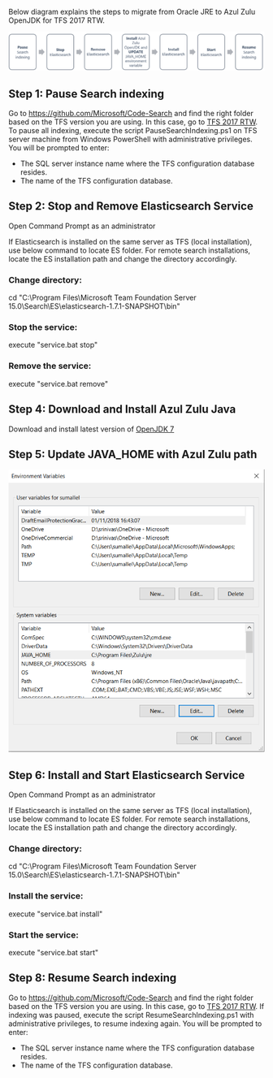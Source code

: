 Below diagram explains the steps to migrate from Oracle JRE to Azul Zulu OpenJDK for TFS 2017 RTW.

![Java Migration flow](flow2.png)

## Step 1: Pause Search indexing
Go to https://github.com/Microsoft/Code-Search and find the right folder based on the TFS version you are using. In this case, go to [TFS 2017 RTW](../TFS_2017RTW). To pause all indexing, execute the script PauseSearchIndexing.ps1 on TFS server machine from Windows PowerShell with administrative privileges. You will be prompted to enter:

* The SQL server instance name where the TFS configuration database resides.
* The name of the TFS configuration database.

## Step 2: Stop and Remove Elasticsearch Service
Open Command Prompt as an administrator 

If Elasticsearch is installed on the same server as TFS (local installation), use below command to locate ES folder. For remote search installations, locate the ES installation path and change the directory accordingly.
### Change directory: 
cd "C:\Program Files\Microsoft Team Foundation Server 15.0\Search\ES\elasticsearch-1.7.1-SNAPSHOT\bin"
### Stop the service:
execute "service.bat stop"

### Remove the service:
execute "service.bat remove"

## Step 4: Download and Install Azul Zulu Java 
Download and install latest version of [OpenJDK 7](https://www.azul.com/downloads/zulu-community/?&version=java-7-lts&os=windows&os-details=Windows&architecture=x86-64-bit&package=jdk)

## Step 5: Update JAVA_HOME with Azul Zulu path
![Update Java Home](java_home.png)

## Step 6: Install and Start Elasticsearch Service
Open Command Prompt as an administrator 

If Elasticsearch is installed on the same server as TFS (local installation), use below command to locate ES folder. For remote search installations, locate the ES installation path and change the directory accordingly.
### Change directory: 
cd "C:\Program Files\Microsoft Team Foundation Server 15.0\Search\ES\elasticsearch-1.7.1-SNAPSHOT\bin"
### Install the service:
execute "service.bat install"

### Start the service:
execute "service.bat start"

## Step 8: Resume Search indexing
Go to https://github.com/Microsoft/Code-Search and find the right folder based on the TFS version you are using. In this case, go to [TFS 2017 RTW](../TFS_2017RTW). If indexing was paused, execute the script ResumeSearchIndexing.ps1 with administrative privileges, to resume indexing again. You will be prompted to enter:

* The SQL server instance name where the TFS configuration database resides.
* The name of the TFS configuration database.
